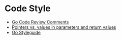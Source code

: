 # Code Style

* [Go Code Review Comments](https://github.com/golang/go/wiki/CodeReviewComments)
* [Pointers vs. values in parameters and return values](https://stackoverflow.com/questions/23542989/pointers-vs-values-in-parameters-and-return-values)
* [Go Styleguide](https://github.com/bahlo/go-styleguide)
